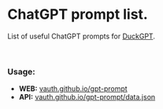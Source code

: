 # ChatGPT prompt list.
List of useful ChatGPT prompts for [DuckGPT](https://github.com/vauth/duckgpt).

<br>

### Usage:
- **WEB:** [vauth.github.io/gpt-prompt](https://vauth.github.io/gpt-prompt) 
- **API:** [vauth.github.io/gpt-prompt/data.json](https://vauth.github.io/gpt-prompt/data.json)
